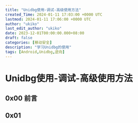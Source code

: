 ```yaml
---
title: "Unidbg使用-调试-高级使用方法"
created_Time: 2024-01-11 17:03:00 +0000 UTC
lastmod: 2024-01-11 17:06:00 +0000 UTC
author: "ukiko"
last_edit_author: "ukiko"
date: 2023-12-01T00:00:00.000+08:00
draft: false
categories: [移动安全]
description: "学习Unidbg的使用"
tags: [Android,Unidbg,逆向]
---
```


# Unidbg使用-调试-高级使用方法

## 0x00 前言



## 0x01 

